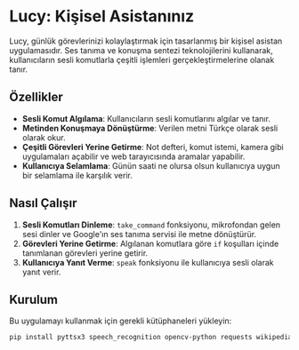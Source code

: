 
# Lucy: Kişisel Asistanınız

Lucy, günlük görevlerinizi kolaylaştırmak için tasarlanmış bir kişisel asistan uygulamasıdır. Ses tanıma ve konuşma sentezi teknolojilerini kullanarak, kullanıcıların sesli komutlarla çeşitli işlemleri gerçekleştirmelerine olanak tanır.

## Özellikler

- **Sesli Komut Algılama**: Kullanıcıların sesli komutlarını algılar ve tanır.
- **Metinden Konuşmaya Dönüştürme**: Verilen metni Türkçe olarak sesli olarak okur.
- **Çeşitli Görevleri Yerine Getirme**: Not defteri, komut istemi, kamera gibi uygulamaları açabilir ve web tarayıcısında aramalar yapabilir.
- **Kullanıcıya Selamlama**: Günün saati ne olursa olsun kullanıcıya uygun bir selamlama ile karşılık verir.

## Nasıl Çalışır

1. **Sesli Komutları Dinleme**: `take_command` fonksiyonu, mikrofondan gelen sesi dinler ve Google'ın ses tanıma servisi ile metne dönüştürür.
2. **Görevleri Yerine Getirme**: Algılanan komutlara göre `if` koşulları içinde tanımlanan görevleri yerine getirir.
3. **Kullanıcıya Yanıt Verme**: `speak` fonksiyonu ile kullanıcıya sesli olarak yanıt verir.

## Kurulum

Bu uygulamayı kullanmak için gerekli kütüphaneleri yükleyin:

```bash
pip install pyttsx3 speech_recognition opencv-python requests wikipedia webbrowser gtts playsound

